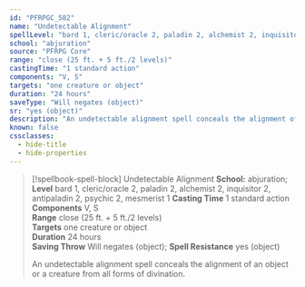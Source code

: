 ```yaml
---
id: "PFRPGC_582"
name: "Undetectable Alignment"
spellLevel: "bard 1, cleric/oracle 2, paladin 2, alchemist 2, inquisitor 2, antipaladin 2, psychic 2, mesmerist 1"
school: "abjuration"
source: "PFRPG Core"
range: "close (25 ft. + 5 ft./2 levels)"
castingTime: "1 standard action"
components: "V, S"
targets: "one creature or object"
duration: "24 hours"
saveType: "Will negates (object)"
sr: "yes (object)"
description: "An undetectable alignment spell conceals the alignment of an object or a creature from all forms of divination."
known: false
cssclasses:
  - hide-title
  - hide-properties
---
```


> [!spellbook-spell-block] Undetectable Alignment
> **School:** abjuration; **Level** bard 1, cleric/oracle 2, paladin 2, alchemist 2, inquisitor 2, antipaladin 2, psychic 2, mesmerist 1
> **Casting Time** 1 standard action  
> **Components** V, S  
> **Range** close (25 ft. + 5 ft./2 levels)  
> **Targets** one creature or object  
> **Duration** 24 hours  
> **Saving Throw** Will negates (object); **Spell Resistance** yes (object)
> 
> An undetectable alignment spell conceals the alignment of an object or a creature from all forms of divination.